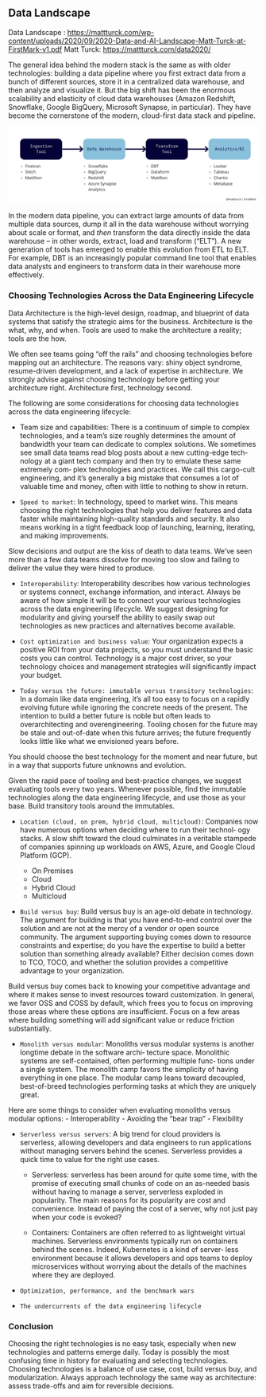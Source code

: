 ## Data Landscape

Data Landscape : https://mattturck.com/wp-content/uploads/2020/09/2020-Data-and-AI-Landscape-Matt-Turck-at-FirstMark-v1.pdf
Matt Turck: https://mattturck.com/data2020/

The general idea behind the modern stack is the same as with older technologies:  building a data pipeline where you first extract data from a bunch of different sources, store it in a centralized data warehouse, and then analyze and visualize it. But the big shift has been the enormous scalability and elasticity of cloud data warehouses (Amazon Redshift, Snowflake, Google BigQuery, Microsoft Synapse, in particular).  They have become the cornerstone of the modern, cloud-first data stack and pipeline.

![Modern Data Stack](/chap4/modern-data-stack-2048x624.webp)

In the modern data pipeline, you can extract large amounts of data from multiple data sources, dump it all in the data warehouse without worrying about scale or format, and *then* transform the data directly inside the data warehouse – in other words, extract, load and transform (“ELT”). A new generation of tools has emerged to enable this evolution from ETL to ELT.  For example, DBT is an increasingly popular command line tool that enables data analysts and engineers to transform data in their warehouse more effectively.









### Choosing Technologies Across the Data Engineering Lifecycle

Data Architecture is the high-level design, roadmap, and blueprint of data systems that satisfy the strategic aims for the business. Architecture is the what, why, and when. Tools are used to make the architecture a reality; tools are the how.

We often see teams going “off the rails” and choosing technologies before mapping out an architecture. The reasons vary: shiny object syndrome, resume-driven development, and a lack of expertise in architecture. We strongly advise against choosing technology before getting your architecture right. Architecture first, technology second.


The following are some considerations for choosing data technologies across the data engineering lifecycle:

- Team size and capabilities: There is a continuum of simple to complex technologies, and a team’s size roughly determines the amount of bandwidth your team can dedicate to complex solutions. We sometimes see small data teams read blog posts about a new cutting-edge tech‐ nology at a giant tech company and then try to emulate these same extremely com‐ plex technologies and practices. We call this cargo-cult engineering, and it’s generally a big mistake that consumes a lot of valuable time and money, often with little to nothing to show in return. 


- `Speed to market`: In technology, speed to market wins. This means choosing the right technologies that help you deliver features and data faster while maintaining high-quality standards and security. It also means working in a tight feedback loop of launching, learning, iterating, and making improvements.

Slow decisions and output are the kiss of death to data teams. We’ve seen more than a few data teams dissolve for moving too slow and failing to deliver the value they were hired to produce.


- `Interoperability`: Interoperability describes how various technologies or systems connect, exchange information, and interact. Always be aware of how simple it will be to connect your various technologies across the data engineering lifecycle. We suggest designing for modularity and giving yourself the ability to easily swap out technologies as new practices and alternatives become available.


- `Cost optimization and business value`: Your organization expects a positive ROI from your data projects, so you must understand the basic costs you can control. Technology is a major cost driver, so your technology choices and management strategies will significantly impact your budget.


- `Today versus the future: immutable versus transitory technologies`: In a domain like data engineering, it’s all too easy to focus on a rapidly evolving future while ignoring the concrete needs of the present. The intention to build a better future is noble but often leads to overarchitecting and overengineering. Tooling chosen for the future may be stale and out-of-date when this future arrives; the future frequently looks little like what we envisioned years before.

You should choose the best technology for the moment and near future, but in a way that supports future unknowns and evolution. 

Given the rapid pace of tooling and best-practice changes, we suggest evaluating tools every two years. Whenever possible, find the immutable technologies along the data engineering lifecycle, and use those as your base. Build transitory tools around the immutables.


- `Location (cloud, on prem, hybrid cloud, multicloud)`: Companies now have numerous options when deciding where to run their technol‐ ogy stacks. A slow shift toward the cloud culminates in a veritable stampede of companies spinning up workloads on AWS, Azure, and Google Cloud Platform (GCP). 

    - On Premises
    - Cloud
    - Hybrid Cloud
    - Multicloud


- `Build versus buy`: Build versus buy is an age-old debate in technology. The argument for building is that you have end-to-end control over the solution and are not at the mercy of a vendor or open source community. The argument supporting buying comes down to resource constraints and expertise; do you have the expertise to build a better solution than something already available? Either decision comes down to TCO, TOCO, and whether the solution provides a competitive advantage to your organization.

Build versus buy comes back to knowing your competitive advantage and where it makes sense to invest resources toward customization. In general, we favor OSS and COSS by default, which frees you to focus on improving those areas where these options are insufficient. Focus on a few areas where building something will add significant value or reduce friction substantially.


- `Monolith versus modular`: Monoliths versus modular systems is another longtime debate in the software archi‐ tecture space. Monolithic systems are self-contained, often performing multiple func‐ tions under a single system. The monolith camp favors the simplicity of having everything in one place. The modular camp leans toward decoupled, best-of-breed technologies performing tasks at which they are uniquely great. 

Here are some things to consider when evaluating monoliths versus modular options:
    - Interoperability
    - Avoiding the “bear trap”
    - Flexibility


- `Serverless versus servers`: A big trend for cloud providers is serverless, allowing developers and data engineers to run applications without managing servers behind the scenes. Serverless provides a quick time to value for the right use cases. 

    - Serverless: serverless has been around for quite some time, with the promise of executing small chunks of code on an as-needed basis without having to manage a server, serverless exploded in popularity. The main reasons for its popularity are cost and convenience. Instead of paying the cost of a server, why not just pay when your code is evoked?

    - Containers: Containers are often referred to as lightweight virtual machines. Serverless environments typically run on containers behind the scenes. Indeed, Kubernetes is a kind of server‐ less environment because it allows developers and ops teams to deploy microservices without worrying about the details of the machines where they are deployed.


- `Optimization, performance, and the benchmark wars`

- `The undercurrents of the data engineering lifecycle`


### Conclusion

Choosing the right technologies is no easy task, especially when new technologies and patterns emerge daily. Today is possibly the most confusing time in history for evaluating and selecting technologies. Choosing technologies is a balance of use case, cost, build versus buy, and modularization. Always approach technology the same way as architecture: assess trade-offs and aim for reversible decisions.